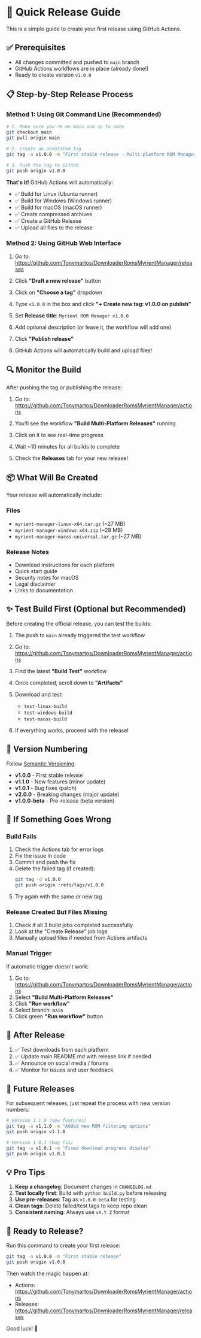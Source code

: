 # 🚀 Quick Release Guide

This is a simple guide to create your first release using GitHub Actions.

## ✅ Prerequisites

- All changes committed and pushed to `main` branch
- GitHub Actions workflows are in place (already done!)
- Ready to create version `v1.0.0`

## 📋 Step-by-Step Release Process

### Method 1: Using Git Command Line (Recommended)

```bash
# 1. Make sure you're on main and up to date
git checkout main
git pull origin main

# 2. Create an annotated tag
git tag -a v1.0.0 -m "First stable release - Multi-platform ROM Manager"

# 3. Push the tag to GitHub
git push origin v1.0.0
```

**That's it!** GitHub Actions will automatically:
- ✅ Build for Linux (Ubuntu runner)
- ✅ Build for Windows (Windows runner)
- ✅ Build for macOS (macOS runner)
- ✅ Create compressed archives
- ✅ Create a GitHub Release
- ✅ Upload all files to the release

### Method 2: Using GitHub Web Interface

1. Go to: https://github.com/Tonymartos/DownloaderRomsMyrientManager/releases

2. Click **"Draft a new release"** button

3. Click on **"Choose a tag"** dropdown

4. Type `v1.0.0` in the box and click **"+ Create new tag: v1.0.0 on publish"**

5. Set **Release title**: `Myrient ROM Manager v1.0.0`

6. Add optional description (or leave it, the workflow will add one)

7. Click **"Publish release"**

8. GitHub Actions will automatically build and upload files!

## 🔍 Monitor the Build

After pushing the tag or publishing the release:

1. Go to: https://github.com/Tonymartos/DownloaderRomsMyrientManager/actions

2. You'll see the workflow **"Build Multi-Platform Releases"** running

3. Click on it to see real-time progress

4. Wait ~10 minutes for all builds to complete

5. Check the **Releases** tab for your new release!

## 📦 What Will Be Created

Your release will automatically include:

### Files
- `myrient-manager-linux-x64.tar.gz` (~27 MB)
- `myrient-manager-windows-x64.zip` (~28 MB)
- `myrient-manager-macos-universal.tar.gz` (~27 MB)

### Release Notes
- Download instructions for each platform
- Quick start guide
- Security notes for macOS
- Legal disclaimer
- Links to documentation

## ✨ Test Build First (Optional but Recommended)

Before creating the official release, you can test the builds:

1. The push to `main` already triggered the test workflow

2. Go to: https://github.com/Tonymartos/DownloaderRomsMyrientManager/actions

3. Find the latest **"Build Test"** workflow

4. Once completed, scroll down to **"Artifacts"**

5. Download and test:
   - `test-linux-build`
   - `test-windows-build`
   - `test-macos-build`

6. If everything works, proceed with the release!

## 🎯 Version Numbering

Follow [Semantic Versioning](https://semver.org/):

- **v1.0.0** - First stable release
- **v1.1.0** - New features (minor update)
- **v1.0.1** - Bug fixes (patch)
- **v2.0.0** - Breaking changes (major update)
- **v1.0.0-beta** - Pre-release (beta version)

## 🐛 If Something Goes Wrong

### Build Fails

1. Check the Actions tab for error logs
2. Fix the issue in code
3. Commit and push the fix
4. Delete the failed tag (if created):
   ```bash
   git tag -d v1.0.0
   git push origin :refs/tags/v1.0.0
   ```
5. Try again with the same or new tag

### Release Created But Files Missing

1. Check if all 3 build jobs completed successfully
2. Look at the "Create Release" job logs
3. Manually upload files if needed from Actions artifacts

### Manual Trigger

If automatic trigger doesn't work:

1. Go to: https://github.com/Tonymartos/DownloaderRomsMyrientManager/actions
2. Select **"Build Multi-Platform Releases"**
3. Click **"Run workflow"**
4. Select branch: `main`
5. Click green **"Run workflow"** button

## 📝 After Release

1. ✅ Test downloads from each platform
2. ✅ Update main README.md with release link if needed
3. ✅ Announce on social media / forums
4. ✅ Monitor for issues and user feedback

## 🔄 Future Releases

For subsequent releases, just repeat the process with new version numbers:

```bash
# Version 1.1.0 (new features)
git tag -a v1.1.0 -m "Added new ROM filtering options"
git push origin v1.1.0

# Version 1.0.1 (bug fix)
git tag -a v1.0.1 -m "Fixed download progress display"
git push origin v1.0.1
```

## 💡 Pro Tips

1. **Keep a changelog**: Document changes in `CHANGELOG.md`
2. **Test locally first**: Build with `python build.py` before releasing
3. **Use pre-releases**: Tag as `v1.0.0-beta` for testing
4. **Clean tags**: Delete failed/test tags to keep repo clean
5. **Consistent naming**: Always use `vX.Y.Z` format

## 🎉 Ready to Release?

Run this command to create your first release:

```bash
git tag -a v1.0.0 -m "First stable release"
git push origin v1.0.0
```

Then watch the magic happen at:
- Actions: https://github.com/Tonymartos/DownloaderRomsMyrientManager/actions
- Releases: https://github.com/Tonymartos/DownloaderRomsMyrientManager/releases

Good luck! 🚀
